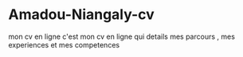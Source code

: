 # Amadou-Niangaly-cv
mon cv en ligne
c'est mon cv en ligne qui details mes parcours , mes experiences et mes competences
